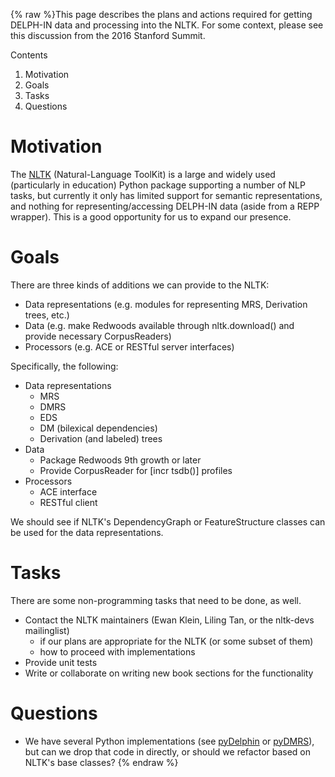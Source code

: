 {% raw %}This page describes the plans and actions required for getting DELPH-IN
data and processing into the NLTK. For some context, please see this
discussion from the 2016 Stanford Summit.

Contents

1. Motivation
2. Goals
3. Tasks
4. Questions

# Motivation

The [NLTK](http://www.nltk.org/) (Natural-Language ToolKit) is a large
and widely used (particularly in education) Python package supporting a
number of NLP tasks, but currently it only has limited support for
semantic representations, and nothing for representing/accessing
DELPH-IN data (aside from a REPP wrapper). This is a good opportunity
for us to expand our presence.

# Goals

There are three kinds of additions we can provide to the NLTK:

- Data representations (e.g. modules for representing MRS, Derivation
trees, etc.)
- Data (e.g. make Redwoods available through nltk.download() and
provide necessary CorpusReaders)
- Processors (e.g. ACE or RESTful server interfaces)

Specifically, the following:

- Data representations
  - MRS
  - DMRS
  - EDS
  - DM (bilexical dependencies)
  - Derivation (and labeled) trees
- Data
  - Package Redwoods 9th growth or later
  - Provide CorpusReader for \[incr tsdb()\] profiles
- Processors
  - ACE interface
  - RESTful client

We should see if NLTK's DependencyGraph or FeatureStructure classes can
be used for the data representations.

# Tasks

There are some non-programming tasks that need to be done, as well.

- Contact the NLTK maintainers (Ewan Klein, Liling Tan, or the
nltk-devs mailinglist)
  - if our plans are appropriate for the NLTK (or some subset of
them)
  - how to proceed with implementations
- Provide unit tests
- Write or collaborate on writing new book sections for the
functionality

# Questions

- We have several Python implementations (see
[pyDelphin](https://github.com/delph-in/pydelphin) or
[pyDMRS](https://github.com/delph-in/pydmrs)), but can we drop that
code in directly, or should we refactor based on NLTK's base
classes?
<update date omitted for speed>{% endraw %}